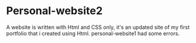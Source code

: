 # Personal-website2
A website is written with Html and CSS only, it's an updated site of my first portfolio that i created using Html. personal-website1 had some errors.
